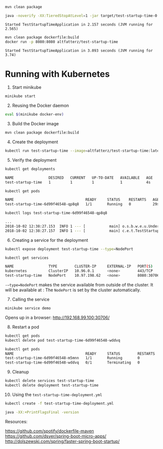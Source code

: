 ```bash
mvn clean package
```

```bash
java -noverify -XX:TieredStopAtLevel=1 -jar target/test-startup-time-0.0.1-SNAPSHOT.jar
```

```
Started TestStartupTimeApplication in 2.157 seconds (JVM running for 2.565)
```

```bash
mvn clean package dockerfile:build
docker run -p 8080:8080 altfatterz/test-startup-time
```

```
Started TestStartupTimeApplication in 3.093 seconds (JVM running for 3.74)
```

# Running with Kubernetes

1. Start minikube

```bash
minikube start
```

2. Reusing  the Docker daemon

```bash
eval $(minikube docker-env)
```

3. Build the Docker image

```bash
mvn clean package dockerfile:build
```

4. Create the deployment

```bash
kubectl run test-startup-time --image=altfatterz/test-startup-time:latest --port=8080 --image-pull-policy Never
```

5. Verify the deployment

```bash
kubectl get deployments

NAME                DESIRED   CURRENT   UP-TO-DATE   AVAILABLE   AGE
test-startup-time   1         1         1            1           4s
```

```bash
kubectl get pods

NAME                                 READY     STATUS    RESTARTS   AGE
test-startup-time-6d99f46548-qp8q8   1/1       Running   0          29s
```

```bash
kubectl logs test-startup-time-6d99f46548-qp8q8

...
2018-10-02 12:38:27.153  INFO 1 --- [           main] o.s.b.w.e.u.UndertowServletWebServer     : Undertow started on port(s) 8080 (http) with context path ''
2018-10-02 12:38:27.157  INFO 1 --- [           main] c.e.t.TestStartupTimeApplication         : Started TestStartupTimeApplication in 5.33 seconds (JVM running for 6.088)
```

6. Creating a service for the deployment

```bash
kubectl expose deployment test-startup-time --type=NodePort
```

```bash
kubectl get services

NAME                TYPE        CLUSTER-IP     EXTERNAL-IP   PORT(S)          AGE
kubernetes          ClusterIP   10.96.0.1      <none>        443/TCP          1d
test-startup-time   NodePort    10.97.198.62   <none>        8080:30706/TCP   5s
```

`-–type=NodePort` makes the service available from outside of the cluster. It will be available at <NodeIP>:<NodePort>
The `NodePort` is set by the cluster automatically.

7. Calling the service

```bash
minikube service demo
```
Opens up in a browser: http://192.168.99.100:30706/


8. Restart a pod

```bash
kubectl get pods
kubectl delete pod test-startup-time-6d99f46548-wddvq

kubectl get pods
NAME                                 READY     STATUS        RESTARTS   AGE
test-startup-time-6d99f46548-m5mnn   1/1       Running       0          8s
test-startup-time-6d99f46548-wddvq   0/1       Terminating   0          12m
```

9. Cleanup

```bash
kubectl delete services test-startup-time
kubectl delete deployment test-startup-time
```


10. Using the `test-startup-time-deployment.yml`

```bash
kubectl create -f test-startup-time-deployment.yml
```




```bash
java -XX:+PrintFlagsFinal -version
```


Resources:

https://github.com/spotify/dockerfile-maven
https://github.com/dsyer/spring-boot-micro-apps/
http://dolszewski.com/spring/faster-spring-boot-startup/


